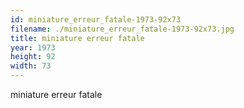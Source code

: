 ```yaml
---
id: miniature_erreur_fatale-1973-92x73
filename: ./miniature_erreur_fatale-1973-92x73.jpg
title: miniature erreur fatale
year: 1973
height: 92
width: 73
---
```


miniature erreur fatale
